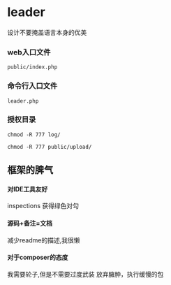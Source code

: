 # leader
设计不要掩盖语言本身的优美

### web入口文件
`public/index.php`
### 命令行入口文件
`leader.php`
### 授权目录
`chmod -R 777 log/`

`chmod -R 777 public/upload/`

## 框架的脾气
#### 对IDE工具友好
inspections 获得绿色对勾
#### 源码+备注=文档
减少readme的描述,我很懒
#### 对于composer的态度
我需要轮子,但是不需要过度武装
放弃臃肿，执行缓慢的包